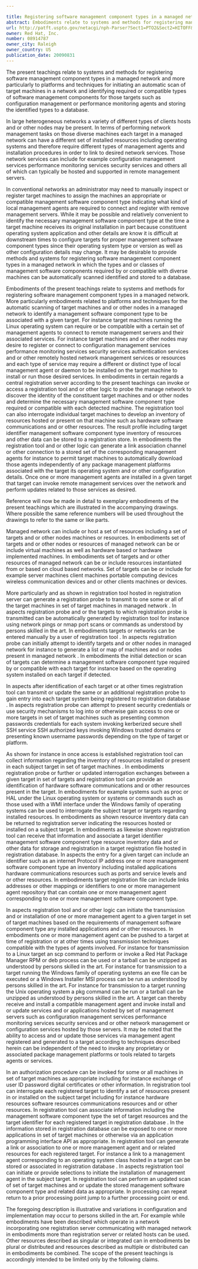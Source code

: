 ```yaml
---

title: Registering software management component types in a managed network
abstract: Embodiments relate to systems and methods for registering management software component types in a managed network. In embodiments, a central registration server can scan a managed network to identify different types and configurations of target machines. The registration server can, for instance, perform an authorization process on some or all targets in a network, and determine a management software component type required by or compatible with each target. The Different target machines may have requirements for different management software component types depending, for instance, on the operating system or other resources installed on each target. Once a management software component type has been identified, the registration server can take an inventory of further resources hosted on the target, as well as identify types of management agents that can be distributed to the target to registration to remote management services, such as configuration management or performance monitoring services.
url: http://patft.uspto.gov/netacgi/nph-Parser?Sect1=PTO2&Sect2=HITOFF&p=1&u=%2Fnetahtml%2FPTO%2Fsearch-adv.htm&r=1&f=G&l=50&d=PALL&S1=08914787&OS=08914787&RS=08914787
owner: Red Hat, Inc.
number: 08914787
owner_city: Raleigh
owner_country: US
publication_date: 20090831
---
```

The present teachings relate to systems and methods for registering software management component types in a managed network and more particularly to platforms and techniques for initiating an automatic scan of target machines in a network and identifying required or compatible types of software management components for those targets such as configuration management or performance monitoring agents and storing the identified types to a database.

In large heterogeneous networks a variety of different types of clients hosts and or other nodes may be present. In terms of performing network management tasks on those diverse machines each target in a managed network can have a different set of installed resources including operating systems and therefore require different types of management agents and installation procedures in order to link to desired network services. Those network services can include for example configuration management services performance monitoring services security services and others all of which can typically be hosted and supported in remote management servers.

In conventional networks an administrator may need to manually inspect or register target machines to assign the machines an appropriate or compatible management software component type indicating what kind of local management agents are required to connect and register with remove management servers. While it may be possible and relatively convenient to identify the necessary management software component type at the time a target machine receives its original installation in part because constituent operating system application and other details are know it is difficult at downstream times to configure targets for proper management software component types since their operating system type or version as well as other configuration details may change. It may be desirable to provide methods and systems for registering software management component types in a managed network in which the types and or classes of management software components required by or compatible with diverse machines can be automatically scanned identified and stored to a database.

Embodiments of the present teachings relate to systems and methods for registering software management component types in a managed network. More particularly embodiments related to platforms and techniques for the automatic scanning of target machines and or other nodes in a managed network to identify a management software component type to be associated with a given target. For instance target machines running the Linux operating system can require or be compatible with a certain set of management agents to connect to remote management servers and their associated services. For instance target machines and or other nodes may desire to register or connect to configuration management services performance monitoring services security services authentication services and or other remotely hosted network management services or resources and each type of service may require a different or distinct type of local management agent or daemon to be installed on the target machine to install or run those desired services. In embodiments in certain regards a central registration server according to the present teachings can invoke or access a registration tool and or other logic to probe the manage network to discover the identity of the constituent target machines and or other nodes and determine the necessary management software component type required or compatible with each detected machine. The registration tool can also interrogate individual target machines to develop an inventory of resources hosted or present on that machine such as hardware software communications and or other resources. The result profile including target identifier management software component type inventory of resources and other data can be stored to a registration store. In embodiments the registration tool and or other logic can generate a link association channel or other connection to a stored set of the corresponding management agents for instance to permit target machines to automatically download those agents independently of any package management platforms associated with the target its operating system and or other configuration details. Once one or more management agents are installed in a given target that target can invoke remote management services over the network and perform updates related to those services as desired.

Reference will now be made in detail to exemplary embodiments of the present teachings which are illustrated in the accompanying drawings. Where possible the same reference numbers will be used throughout the drawings to refer to the same or like parts.

Managed network can include or host a set of resources including a set of targets and or other nodes machines or resources. In embodiments set of targets and or other nodes or resources of managed network can be or include virtual machines as well as hardware based or hardware implemented machines. In embodiments set of targets and or other resources of managed network can be or include resources instantiated from or based on cloud based networks. Set of targets can be or include for example server machines client machines portable computing devices wireless communication devices and or other clients machines or devices.

More particularly and as shown in registration tool hosted in registration server can generate a registration probe to transmit to one some or all of the target machines in set of target machines in managed network . In aspects registration probe and or the targets to which registration probe is transmitted can be automatically generated by registration tool for instance using network pings or nmap port scans or commands as understood by persons skilled in the art. In embodiments targets or networks can be entered manually by a user of registration tool . In aspects registration probe can initially attempt to identify targets and or other nodes in managed network for instance to generate a list or map of machines and or nodes present in managed network . In embodiments the initial detection or scan of targets can determine a management software component type required by or compatible with each target for instance based on the operating system installed on each target if detected.

In aspects after identification of each target or at other times registration tool can transmit or update the same or an additional registration probe to gain entry into each target system being registered to registration database . In aspects registration probe can attempt to present security credentials or use security mechanisms to log into or otherwise gain access to one or more targets in set of target machines such as presenting common passwords credentials for each system invoking kerberized secure shell SSH service SSH authorized keys invoking Windows trusted domains or presenting known username passwords depending on the type of target or platform.

As shown for instance in once access is established registration tool can collect information regarding the inventory of resources installed or present in each subject target in set of target machines . In embodiments registration probe or further or updated interrogation exchanges between a given target in set of targets and registration tool can provide an identification of hardware software communications and or other resources present in the target. In embodiments for example systems such as proc or HAL under the Linux operating system or systems or commands such as those used with a WMI interface under the Windows family of operating systems can be used to interrogate the subject target or targets regarding installed resources. In embodiments as shown resource inventory data can be returned to registration server indicating the resources hosted or installed on a subject target. In embodiments as likewise shown registration tool can receive that information and associate a target identifier management software component type resource inventory data and or other data for storage and registration in a target registration file hosted in registration database. In aspects the entry for a given target can include an identifier such as an internet Protocol IP address one or more management software component type an inventory including installed applications hardware communications resources such as ports and service levels and or other resources. In embodiments target registration file can include links addresses or other mappings or identifiers to one or more management agent repository that can contain one or more management agent corresponding to one or more management software component type.

In aspects registration tool and or other logic can initiate the transmission and or installation of one or more management agent to a given target in set of target machines based on the requirements of management software component type any installed applications and or other resources. In embodiments one or more management agent can be pushed to a target at time of registration or at other times using transmission techniques compatible with the types of agents involved. For instance for transmission to a Linux target an scp command to perform or invoke a Red Hat Package Manager RPM or deb process can be used or a tarball can be unzipped as understood by persons skilled in the art. For instance for transmission to a target running the Windows family of operating systems an exe file can be executed or a Windows Installer MSI process can be run as understood by persons skilled in the art. For instance for transmission to a target running the Unix operating system a pkg command can be run or a tarball can be unzipped as understood by persons skilled in the art. A target can thereby receive and install a compatible management agent and invoke install and or update services and or applications hosted by set of management servers such as configuration management services performance monitoring services security services and or other network management or configuration services hosted by those servers. It may be noted that the ability to access and or update those services via management agent registered and generated to a target according to techniques described herein can be independent of the need to invoke any proprietary or associated package management platforms or tools related to targets agents or services.

In an authorization procedure can be invoked for some or all machines in set of target machines as appropriate including for instance exchange of user ID password digital certificates or other information. In registration tool can interrogate each registered target to identify a set of resources present in or installed on the subject target including for instance hardware resources software resources communications resources and or other resources. In registration tool can associate information including the management software component type the set of target resources and the target identifier for each registered target in registration database . In the information stored in registration database can be exposed to one or more applications in set of target machines or otherwise via an application programming interface API as appropriate. In registration tool can generate a link or association to one or more management agent and or related resources for each registered target. For instance a link to a management agent corresponding to an operating system class hosted in a target can be stored or associated in registration database . In aspects registration tool can initiate or provide selections to initiate the installation of management agent in the subject target. In registration tool can perform an updated scan of set of target machines and or update the stored management software component type and related data as appropriate. In processing can repeat return to a prior processing point jump to a further processing point or end.

The foregoing description is illustrative and variations in configuration and implementation may occur to persons skilled in the art. For example while embodiments have been described which operate in a network incorporating one registration server communicating with managed network in embodiments more than registration server or related hosts can be used. Other resources described as singular or integrated can in embodiments be plural or distributed and resources described as multiple or distributed can in embodiments be combined. The scope of the present teachings is accordingly intended to be limited only by the following claims.

